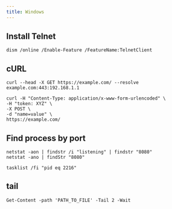 ```yaml
---
title: Windows
---
```


## Install Telnet
```
dism /online /Enable-Feature /FeatureName:TelnetClient
```

## cURL
```
curl --head -X GET https://example.com/ --resolve example.com:443:192.168.1.1

curl -H "Content-Type: application/x-www-form-urlencoded" \
-H "token: XYZ" \ 
-X POST \
-d "name=value" \
https://example.com/
```

## Find process by port
```
netstat -aon | findstr /i "listening" | findstr "8080"
netstat -ano | findStr "8080"

tasklist /fi "pid eq 2216"
```

## tail
```
Get-Content -path 'PATH_TO_FILE' -Tail 2 -Wait
```
